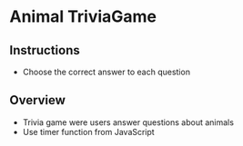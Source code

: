 # Animal TriviaGame

## Instructions
- Choose the correct answer to each question

## Overview
- Trivia game were users answer questions about animals
- Use timer function from JavaScript


